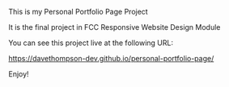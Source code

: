 This is my Personal Portfolio Page Project

It is the final project in FCC Responsive Website Design Module

You can see this project live at the following URL:

https://davethompson-dev.github.io/personal-portfolio-page/

Enjoy!
